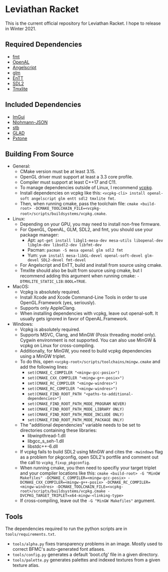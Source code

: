 # Leviathan Racket
This is the current official repository for Leviathan Racket.
I hope to release in Winter 2021.
## Required Dependencies
- [fmt](https://github.com/fmtlib/fmt)
- [OpenAL](https://github.com/kcat/openal-soft)
- [Angelscript](https://github.com/codecat/angelscript-mirror)
- [glm](https://github.com/g-truc/glm)
- [EnTT](https://github.com/skypjack/entt)
- [SDL2](https://www.libsdl.org/download-2.0.php)
- [Tmxlite](https://github.com/fallahn/tmxlite)
## Included Dependencies
- [ImGui](https://github.com/ocornut/imgui)
- [Nlohmann-JSON](https://github.com/nlohmann/json)
- [stb](https://github.com/nothings/stb)
- [GLAD](https://glad.dav1d.de)
- [Pxtone](https://pxtone.org/developer)
## Building From Source
- General:
  - CMake version must be at least 3.15.
  - OpenGL driver must support at least a 3.3 core profile.
  - Compiler must support at least C++17 and C11.
  - To manage dependencies outside of Linux, I recommend [vcpkg](https://github.com/microsoft/vcpkg).
  - Install dependencies on vcpkg like this: `<vcpkg-cli> install openal-soft angelscript glm entt sdl2 tmxlite fmt`.
  - Then, when running cmake, pass the toolchain file: `cmake <build-root> -DCMAKE_TOOLCHAIN_FILE=<vcpkg-root>/scripts/buildsystems/vcpkg.cmake`.
- Linux:
  - Depending on your GPU, you may need to install non-free firmware.
  - For OpenGL, OpenAL, GLM, SDL2, and fmt, you should use your package manager:
    - Apt: `apt-get install libgl1-mesa-dev mesa-utils libopenal-dev libglm-dev libsdl2-dev libfmt-dev`
    - Pacman: `pacman -S mesa openal glm sdl2 fmt`
    - Yum: `yum install mesa-libGL-devel openal-soft-devel glm-devel SDL2-devel fmt-devel`
  - For Angelscript and EnTT, build and install from source using cmake.
  - Tmxlite should also be built from source using cmake, but I recommend adding this argument when running cmake: `-DTMXLITE_STATIC_LIB:BOOL=TRUE`.
- MacOS:
  - Vcpkg is absolutely required.
  - Install Xcode and Xcode Command-Line Tools in order to use OpenGL.Framework (yes, seriously).
  - Supports only AppleClang.
  - When installing dependencies with vcpkg, leave out openal-soft. It usually gets ignored in favor of OpenAL.Framework.
- Windows:
  - Vcpkg is absolutely required.
  - Supports MSVC, Clang, and MinGW (Posix threading model only). Cygwin environment is not supported. You can also use MinGW & vcpkg on Linux for cross-compiling.
  - Additionally, for MinGW, you need to build vcpkg dependencies using a MinGW triplet.
  - To do this, open `<vcpkg-root>/scripts/toolchains/mingw.cmake` and add the following lines:
    - `set(CMAKE_C_COMPILER "<mingw-gcc-posix>")`
    - `set(CMAKE_CXX_COMPILER "<mingw-g++-posix>")`
    - `set(CMAKE_RC_COMPILER "<mingw-windres>")`
    - `set(CMAKE_RC_COMPILER "<mingw-windres>")`
    - `set(CMAKE_FIND_ROOT_PATH "<paths-to-additional-dependencies>")`
    - `set(CMAKE_FIND_ROOT_PATH_MODE_PROGRAM NEVER)`
    - `set(CMAKE_FIND_ROOT_PATH_MODE_LIBRARY ONLY)`
    - `set(CMAKE_FIND_ROOT_PATH_MODE_INCLUDE ONLY)`
    - `set(CMAKE_FIND_ROOT_PATH_MODE_PACKAGE ONLY)`
  - The "additional dependencies" variable needs to be set to directories containing these libraries:
    - libwinpthread-1.dll
    - libgcc_s_seh-1.dll
    - libstdc++-6.dll
  - If vcpkg fails to build SDL2 using MinGW and cites the `-mwindows` flag as a problem for pkgconfig, open SDL2's portfile and comment out the call to `vcpkg_fixup_pkgconfig`.
  - When running cmake, you then need to specifiy your target triplet and your compiler locations like this: `cmake <build-root> -G "MinGW Makefiles" -DCMAKE_C_COMPILER=<mingw-gcc-posix> -DCMAKE_CXX_COMPILER=<mingw-g++-posix> -DCMAKE_RC_COMPILER=<mingw-windres> -DCMAKE_TOOLCHAIN_FILE=<vcpkg-root>/scripts/buildsystems/vcpkg.cmake -DVCPKG_TARGET_TRIPLET=x64-mingw-<linking-type>`
  - If cross-compiling, leave out the `-G "MinGW Makefiles"` argument.
## Tools
The dependencies required to run the python scripts are in `tools/requirements.txt`.
- `tools/alpha.py` fixes transparency problems in an image. Mostly used to correct BFMC's auto-generated font atlases.
- `tools/config.py` generates a default 'boot.cfg' file in a given directory.
- `tools/palette.py` generates palettes and indexed textures from a given texture atlas.
